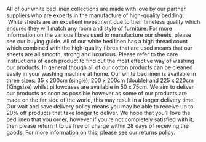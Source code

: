 All of our white bed linen collections are made with love by our partner suppliers who are experts in the manufacture of high-quality bedding.  White sheets are an excellent investment due to their timeless quality which ensures they will match any room and style of furniture. For more information on the various fibres used to manufacture our sheets, please see our buying guide. All of our white bed linen has a high thread count which combined with the high-quality fibres that are used means that our sheets are all smooth, strong and luxurious. Please refer to the care instructions of each product to find out the most effective way of washing our products. In general though all of our cotton products can be cleaned easily in your washing machine at home. Our white bed linen is available in three sizes: 35 x 200cm (single), 200 x 200cm (double) and 225 x 220cm (Kingsize) whilst pillowcases are available in 50 x 75cm. We aim to deliver our products as soon as possible however as some of our products are made on the far side of the world, this may result in a longer delivery time. Our wait and save delivery policy means you may be able to receive up to 20% off products that take longer to deliver. We hope that you’ll love the bed linen that you order, however if you’re not completely satisfied with it, then please return it to us free of charge within 28 days of receiving the goods. For more information on this, please see our returns policy.
